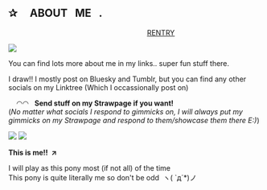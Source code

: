 ## ✰‎ ‎ ‎ ‎ ‎ ABOUT‎ ‎ ‎ ME‎‎ ‎ ‎ .

‎ ‎ ‎ ‎ ‎ ‎ ‎ ‎ ‎ ‎ ‎ ‎ ‎ ‎ ‎ ‎ ‎ ‎ ‎ ‎ ‎ ‎ ‎ ‎ ‎ ‎ ‎ ‎ ‎ ‎ ‎ ‎ ‎ ‎ ‎ ‎ ‎ ‎ ‎ ‎ ‎ ‎ ‎ ‎ ‎ ‎ ‎ ‎ ‎ ‎ ‎ ‎ ‎ ‎ ‎ ‎ ‎ ‎ ‎ ‎‎ ‎ ‎ ‎ ‎ ‎ ‎ ‎ ‎ ‎ ‎ ‎  ‎ [RENTRY](https://rentry.co/arcrat)

![](https://komarev.com/ghpvc/?username=voorat&color=dc6d00)

You can find lots more about me in my links.. super fun stuff there.

I draw!! I mostly post on Bluesky and Tumblr, but you can find any other socials on my Linktree (Which I occassionally post on)

‎‎  ‎‎ ‎ ‎  ◠◠‎ ‎ ‎ ‎**Send stuff on my Strawpage if you want!**</br>
(*No matter what socials I respond to gimmicks on, I will always put my gimmicks on my Strawpage and respond to them/showcase them there E:)*)

![](https://file.garden/ZckveC0pxmmjaSgs/IMG_0477.gif) ![](https://file.garden/ZckveC0pxmmjaSgs/174372949897879635.png)

**This is me!‎! ‎ ↗**

I will play as this pony most (if not all) of the time</br>
This pony is quite literally me so don't be odd‎ ‎ ヽ( `д´*)ノ
